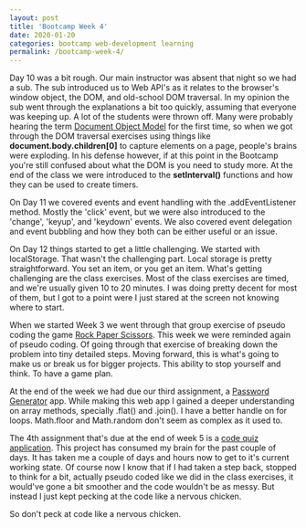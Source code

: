 ```yaml
---
layout: post
title: 'Bootcamp Week 4'
date: 2020-01-20
categories: bootcamp web-development learning
permalink: /bootcamp-week-4/
---
```


Day 10 was a bit rough. Our main instructor was absent that night so we had a sub. The sub introduced us to Web API's as it relates to the browser's window object, the DOM, and old-school DOM traversal. In my opinion the sub went through the explanations a bit too quickly, assuming that everyone was keeping up. A lot of the students were thrown off. Many were probably hearing the term [Document Object Model](https://javascript.info/browser-environment#dom-document-object-model) for the first time, so when we got through the DOM traversal exercises using  things like **document.body.children[0]** to capture elements on a page, people's brains were exploding. In his defense however, if at this point in the Bootcamp you're still confused about what the DOM is you need to study more. At the end of the class we were introduced to the **setInterval()** functions and how they can be used to create timers.

On Day 11 we covered events and event handling with the .addEventListener method. Mostly the 'click' event, but we were also introduced to the 'change', 'keyup', and 'keydown' events. We also covered event delegation and event bubbling and how they both can be either useful or an issue.

On Day 12 things started to get a little challenging. We started with localStorage. That wasn't the challenging part. Local storage is pretty straightforward. You set an item, or you get an item. What's getting challenging are the class exercises. Most of the class exercises are timed, and we're usually given 10 to 20 minutes. I was doing pretty decent for most of them, but I got to a point were I just stared at the screen not knowing where to start. 

When we started Week 3 we went through that group exercise of pseudo coding the game [Rock Paper Scissors](https://github.com/yarocruz/rps). This week we were reminded again of pseudo coding. Of going through that exercise of breaking down the problem into tiny detailed steps. Moving forward, this is what's going to make us or break us for bigger projects. This ability to stop yourself and think. To have a game plan.

At the end of the week we had due our third assignment, a [Password Generator](https://github.com/yarocruz/password-generator) app. While making this web app I gained a deeper understanding on array methods, specially .flat() and .join(). I have a better handle on for loops. Math.floor and Math.random don't seem as complex as it used to. 

The 4th assignment that's due at the end of week 5 is a [code quiz application](https://github.com/yarocruz/code-quiz). This project has consumed my brain for the past couple of days. It has taken me a couple of days and hours now to get to it's current working state. Of course now I know that if I had taken a step back, stopped to think for a bit, actually pseudo coded like we did in the class exercises, it would've gone a bit smoother and the code wouldn't be as messy. But instead I just kept pecking at the code like a nervous chicken.

So don't peck at code like a nervous chicken. 